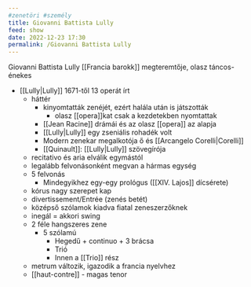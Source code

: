 ```yaml
---
#zenetöri #személy
title: Giovanni Battista Lully
feed: show
date: 2022-12-23 17:30
permalink: /Giovanni Battista Lully
---
```

Giovanni Battista Lully
[[Francia barokk]] megteremtője, olasz táncos-énekes

- [[Lully|Lully]] 1671-től 13 operát írt
    -   háttér
        -   kinyomtatták zenéjét, ezért halála után is játszották
            -   olasz [[opera]]kat csak a kezdetekben nyomtattak
        -   [[Jean Racine]] drámái és az olasz [[opera]] az alapja
        -   [[Lully|Lully]] egy zseniális rohadék volt
        -   Modern zenekar megalkotója ő és [[Arcangelo Corelli|Corelli]]
        -   [[Quinault]]: [[Lully|Lully]] szövegírója
    -   recitativo és aria elválik egymástól
    -   legalább felvonásonként megvan a hármas egység
    -   5 felvonás
        -   Mindegyikhez egy-egy prológus ([[XIV. Lajos]] dícsérete)
    -   kórus nagy szerepet kap
    -   divertissement/Entrée (zenés betét)
    -   középső szólamok kiadva fiatal zeneszerzőknek
    -   inegál = akkori swing
    -   2 féle hangszeres zene
        -   5 szólamú
            -   Hegedű + continuo + 3 brácsa
            -   Trió
            -   Innen a [[Trio]] rész
    -   metrum változik, igazodik a francia nyelvhez
    -   [[haut-contre]] - magas tenor